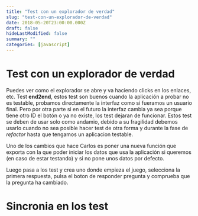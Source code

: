```yaml
---
title: "Test con un explorador de verdad"
slug: "test-con-un-explorador-de-verdad"
date: 2018-05-20T23:00:00.000Z
draft: false
hideLastModified: false
summary: ""
categories: [javascript]
---
```


# Test con un explorador de verdad

  Puedes ver como el explorador se abre y va haciendo clicks en los 
  enlaces, etc. Test __end2end__, estos test son buenos cuando la
  aplicación a probar no es testable, probamos directamente la
  interfaz como si fueramos un usuario final. Pero por otra parte si
  en el futuro la interfaz cambia ya sea porque tiene otro ID el botón
  o ya no existe, los test dejaran de funcionar.
  Estos test se deben de usar solo como andamio, debido a su fragilidad
  debemos usarlo cuando no sea posible hacer test de otra forma y
  durante la fase de *refactor* hasta que tengamos un aplicacion
  testable.
  
  Uno de los cambios que hace Carlos es poner una nueva función que exporta
  con la que poder iniciar los datos que usa la aplicación si queremos (en
  caso de estar testando) y si no pone unos datos por defecto.
  
  Luego pasa a los test y crea uno donde empieza el juego, selecciona la
  primera respuesta, pulsa el boton de responder pregunta y comprueba que la
  pregunta ha cambiado.
    
# Sincronia en los test

